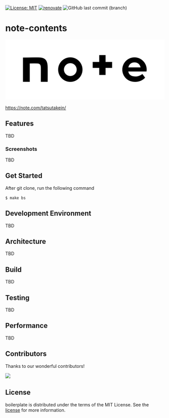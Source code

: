 [![License: MIT](https://img.shields.io/badge/license-MIT-blue.svg)](https://opensource.org/licenses/MIT)
[![renovate](https://img.shields.io/badge/maintaied%20with-renovate-blue?logo=renovatebot)](https://app.renovatebot.com/dashboard)
![GitHub last commit (branch)](https://img.shields.io/github/last-commit/tatsutakein/note-contents)

# note-contents

<img src="docs/images/logo.svg" alt="note">

https://note.com/tatsutakein/

## Features

TBD

### Screenshots

TBD

## Get Started

After git clone, run the following command

```shell
$ make bs
```

## Development Environment

TBD

## Architecture

TBD

## Build

TBD

## Testing

TBD

## Performance

TBD

## Contributors

Thanks to our wonderful contributors!

<a href="https://github.com/tatsutakein/project-boilerplate/graphs/contributors">
  <img src="https://contrib.rocks/image?repo=tatsutakein/project-boilerplate" />
</a>

## License

boilerplate is distributed under the terms of the MIT License. See the [license](LICENSE) for more
information.
